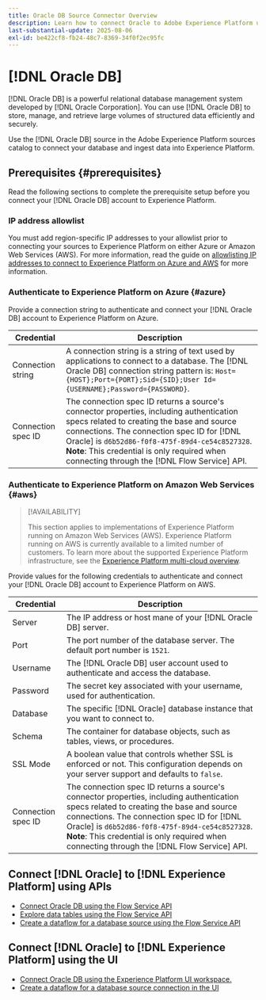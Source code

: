 ```yaml
---
title: Oracle DB Source Connector Overview
description: Learn how to connect Oracle to Adobe Experience Platform using APIs or the user interface.
last-substantial-update: 2025-08-06
exl-id: be422cf8-fb24-48c7-8369-34f0f2ec95fc
---
```

# [!DNL Oracle DB]

[!DNL Oracle DB] is a powerful relational database management system developed by [!DNL Oracle Corporation]. You can use [!DNL Oracle DB] to store, manage, and retrieve large volumes of structured data efficiently and securely.

Use the [!DNL Oracle DB] source in the Adobe Experience Platform sources catalog to connect your database and ingest data into Experience Platform.

## Prerequisites {#prerequisites}

Read the following sections to complete the prerequisite setup before you connect your [!DNL Oracle DB] account to Experience Platform.

### IP address allowlist 

You must add region-specific IP addresses to your allowlist prior to connecting your sources to Experience Platform on either Azure or Amazon Web Services (AWS). For more information, read the guide on [allowlisting IP addresses to connect to Experience Platform on Azure and AWS](../../ip-address-allow-list.md) for more information.

### Authenticate to Experience Platform on Azure {#azure}

Provide a connection string to authenticate and connect your [!DNL Oracle DB] account to Experience Platform on Azure.

| Credential | Description |
| --- | --- |
| Connection string | A connection string is a string of text used by applications to connect to a database. The [!DNL Oracle DB] connection string pattern is: `Host={HOST};Port={PORT};Sid={SID};User Id={USERNAME};Password={PASSWORD}`. |
| Connection spec ID | The connection spec ID returns a source's connector properties, including authentication specs related to creating the base and source connections. The connection spec ID for [!DNL Oracle] is `d6b52d86-f0f8-475f-89d4-ce54c8527328`. **Note**: This credential is only required when connecting through the [!DNL Flow Service] API.|

### Authenticate to Experience Platform on Amazon Web Services {#aws}

>[!AVAILABILITY]
>
>This section applies to implementations of Experience Platform running on Amazon Web Services (AWS). Experience Platform running on AWS is currently available to a limited number of customers. To learn more about the supported Experience Platform infrastructure, see the [Experience Platform multi-cloud overview](../../../landing/multi-cloud.md).

Provide values for the following credentials to authenticate and connect your [!DNL Oracle DB] account to Experience Platform on AWS.

| Credential | Description |
| --- | --- |
| Server | The IP address or host mane of your [!DNL Oracle DB] server. |
| Port | The port number of the database server. The default port number is `1521`. |
| Username | The [!DNL Oracle DB] user account used to authenticate and access the database. |
| Password | The secret key associated with your username, used for authentication. |
| Database | The specific [!DNL Oracle] database instance that you want to connect to. |
| Schema | The container for database objects, such as tables, views, or procedures. |
| SSL Mode | A boolean value that controls whether SSL is enforced or not. This configuration depends on your server support and defaults to `false`. |
| Connection spec ID | The connection spec ID returns a source's connector properties, including authentication specs related to creating the base and source connections. The connection spec ID for [!DNL Oracle] is `d6b52d86-f0f8-475f-89d4-ce54c8527328`. **Note**: This credential is only required when connecting through the [!DNL Flow Service] API.|


## Connect [!DNL Oracle] to [!DNL Experience Platform] using APIs

- [Connect Oracle DB using the Flow Service API](../../tutorials/api/create/databases/oracle.md)
- [Explore data tables using the Flow Service API](../../tutorials/api/explore/tabular.md)
- [Create a dataflow for a database source using the Flow Service API](../../tutorials/api/collect/database-nosql.md)

## Connect [!DNL Oracle] to [!DNL Experience Platform] using the UI

- [Connect Oracle DB using the Experience Platform UI workspace.](../../tutorials/ui/create/databases/oracle.md)
- [Create a dataflow for a database source connection in the UI](../../tutorials/ui/dataflow/databases.md)
